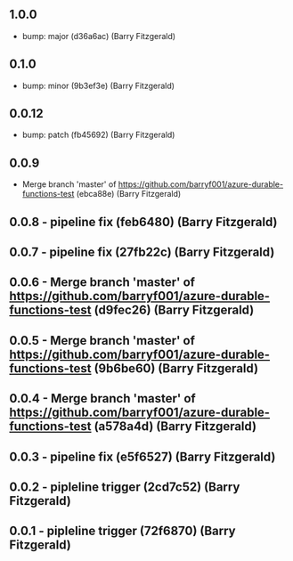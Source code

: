 ## 1.0.0
- bump: major (d36a6ac) (Barry Fitzgerald)
## 0.1.0
- bump: minor (9b3ef3e) (Barry Fitzgerald)
## 0.0.12
- bump: patch (fb45692) (Barry Fitzgerald)
## 0.0.9
- Merge branch 'master' of https://github.com/barryf001/azure-durable-functions-test (ebca88e) (Barry Fitzgerald)
## 0.0.8 - pipeline fix (feb6480) (Barry Fitzgerald)
## 0.0.7 - pipeline fix (27fb22c) (Barry Fitzgerald)
## 0.0.6 - Merge branch 'master' of https://github.com/barryf001/azure-durable-functions-test (d9fec26) (Barry Fitzgerald)
## 0.0.5 - Merge branch 'master' of https://github.com/barryf001/azure-durable-functions-test (9b6be60) (Barry Fitzgerald)
## 0.0.4 - Merge branch 'master' of https://github.com/barryf001/azure-durable-functions-test (a578a4d) (Barry Fitzgerald)
## 0.0.3 - pipeline fix (e5f6527) (Barry Fitzgerald)
## 0.0.2 - pipleline trigger (2cd7c52) (Barry Fitzgerald)
## 0.0.1 - pipleline trigger (72f6870) (Barry Fitzgerald)
